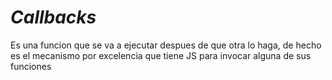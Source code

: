 # *Callbacks*

Es una funcion que se va a ejecutar despues de que otra lo haga, de hecho es el mecanismo por excelencia que tiene JS para invocar alguna de sus funciones 